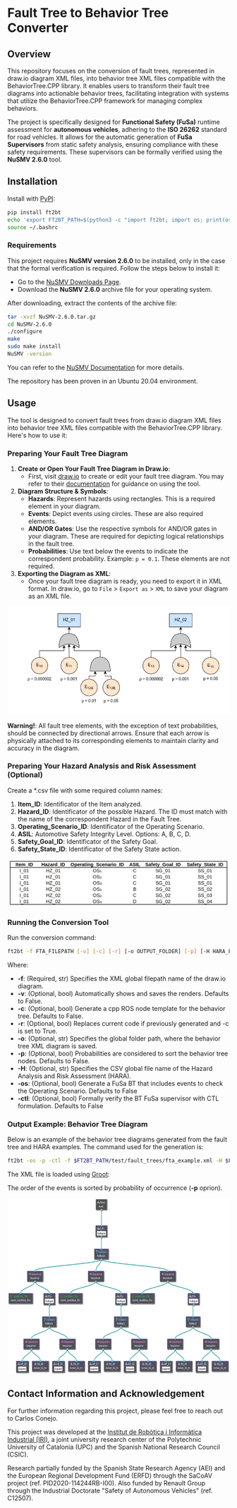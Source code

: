 # Fault Tree to Behavior Tree Converter

## Overview

This repository focuses on the conversion of fault trees, represented in draw.io diagram XML files, into behavior tree XML files compatible with the BehaviorTree.CPP library. It enables users to transform their fault tree diagrams into actionable behavior trees, facilitating integration with systems that utilize the BehaviorTree.CPP framework for managing complex behaviors.

The project is specifically designed for **Functional Safety (FuSa)** runtime assessment for **autonomous vehicles**, adhering to the **ISO 26262** standard for road vehicles. It allows for the automatic generation of **FuSa Supervisors** from static safety analysis, ensuring compliance with these safety requirements. These supervisors can be formally verified using the **NuSMV 2.6.0** tool.

## Installation

Install with [PyPI](https://pypi.org/project/ft2bt/):

```bash
pip install ft2bt
echo 'export FT2BT_PATH=$(python3 -c "import ft2bt; import os; print(os.path.dirname(ft2bt.__file__))")' >> ~/.bashrc
source ~/.bashrc
```

### Requirements

This project requires **NuSMV version 2.6.0** to be installed, only in the case that the formal verification is required. Follow the steps below to install it:

- Go to the [NuSMV Downloads Page](https://nusmv.fbk.eu/downloads.html).
- Download the **NuSMV 2.6.0** archive file for your operating system.

After downloading, extract the contents of the archive file:

```bash
tar -xvzf NuSMV-2.6.0.tar.gz
cd NuSMV-2.6.0
./configure
make
sudo make install
NuSMV -version
```

You can refer to the [NuSMV Documentation](https://nusmv.fbk.eu/userman/v26/nusmv.pdf) for more details.

The repository has been proven in an Ubuntu 20.04 environment.

## Usage

The tool is designed to convert fault trees from draw.io diagram XML files into behavior tree XML files compatible with the BehaviorTree.CPP library. Here's how to use it:

### Preparing Your Fault Tree Diagram

1. **Create or Open Your Fault Tree Diagram in Draw.io**:
    * First, visit [draw.io](https://draw.io/) to create or edit your fault tree diagram. You may refer to their [documentation](https://www.drawio.com/doc/) for guidance on using the tool.
2. **Diagram Structure & Symbols**:
    * **Hazards**: Represent hazards using rectangles. This is a required element in your diagram.
    * **Events**: Depict events using circles. These are also required elements.
    * **AND/OR Gates**: Use the respective symbols for AND/OR gates in your diagram. These are required for depicting logical relationships in the fault tree.
    * **Probabilities**: Use text below the events to indicate the correspondent probability. Example: `p = 0.1`. These elements are not required.
3. **Exporting the Diagram as XML**:
    * Once your fault tree diagram is ready, you need to export it in XML format. In draw.io, go to `File` > `Export as` > `XML` to save your diagram as an XML file.

<p align="center">
  <img src="https://raw.githubusercontent.com/cconejob/ft2bt_converter/master/ft2bt/test/fault_trees/fta_example.png" alt="Fault Tree Example">
</p>

**Warning!**: All fault tree elements, with the exception of text probabilities, should be connected by directional arrows. Ensure that each arrow is physically attached to its corresponding elements to maintain clarity and accuracy in the diagram.

### Preparing Your Hazard Analysis and Risk Assessment (Optional)

Create a *.csv file with some required column names:

1. **Item_ID**: Identificator of the Item analyzed.
2. **Hazard_ID**:  Identificator of the possible Hazard. The ID must match with the name of the correspondent Hazard in the Fault Tree.
3. **Operating_Scenario_ID**: Identificator of the Operating Scenario.
4. **ASIL**: Automotive Safety Integrity Level. Options: A, B, C, D.
5. **Safety_Goal_ID**: Identificator of the Safety Goal.
5. **Safety_State_ID**: Identificator of the Safety State action.

<p align="center">
  <img src="https://raw.githubusercontent.com/cconejob/ft2bt_converter/master/ft2bt/test/hara/hara_example.png" alt="HARA Example">
</p>

### Running the Conversion Tool

Run the conversion command:

```bash
ft2bt -f FTA_FILEPATH [-v] [-c] [-r] [-o OUTPUT_FOLDER] [-p] [-H HARA_FILEPATH] [-os] [-ctl]
```

Where:

* **-f**: (Required, str) Specifies the XML global filepath name of the draw.io diagram.
* **-v**: (Optional, bool) Automatically shows and saves the renders. Defaults to False.
* **-c**: (Optional, bool) Generate a cpp ROS node template for the behavior tree. Defaults to False.
* **-r**: (Optional, bool) Replaces current code if previously generated and -c is set to True.
* **-o**: (Optional, str) Specifies the global folder path, where the behavior tree XML diagram is saved.
* **-p**: (Optional, bool) Probabilities are considered to sort the behavior tree nodes. Defaults to False.
* **-H**: (Optional, str) Specifies the CSV global file name of the Hazard Analysis and Risk Assessment (HARA).
* **-os**: (Optional, bool) Generate a FuSa BT that includes events to check the Operating Scenario. Defaults to False
* **-ctl**: (Optional, bool) Formally verify the BT FuSa supervisor with CTL formulation. Defaults to False

### Output Example: Behavior Tree Diagram

Below is an example of the behavior tree diagrams generated from the fault tree and HARA examples. The command used for the generation is:

```bash
ft2bt -os -p -ctl -f $FT2BT_PATH/test/fault_trees/fta_example.xml -H $FT2BT_PATH/test/hara/hara_example.csv -o $FT2BT_PATH/test/behavior_trees
```

The XML file is loaded using [Groot](https://github.com/BehaviorTree/Groot):

The order of the events is sorted by probability of occurrence (**-p** oprion).

<p align="center">
  <img src="https://raw.githubusercontent.com/cconejob/ft2bt_converter/master/ft2bt/test/behavior_trees/render/BT_hz_01.svg" alt="Behavior Tree Conversion Example" height="400"> <!-- or you can set the height instead -->
</p>

## Contact Information and Acknowledgement

For further information regarding this project, please feel free to reach out to Carlos Conejo.

This project was developed at the [Institut de Robòtica i Informàtica Industrial (IRI)](https://www.iri.upc.edu/), a joint university research center of the Polytechnic University of Catalonia (UPC) and the Spanish National Research Council (CSIC).

Research partially funded by the Spanish State Research Agency (AEI) and the European Regional Development Fund (ERFD) through the SaCoAV project (ref. PID2020-114244RB-I00). Also funded by Renault Group through the Industrial Doctorate "Safety of Autonomous Vehicles" (ref. C12507).

